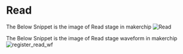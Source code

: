 # Read

The Below Snippet is the image of Read stage in makerchip
![Read](https://user-images.githubusercontent.com/88897605/170870210-ddf7537e-e35f-4b92-908e-0178133a5f47.png)

The Below Snippet is the image of Read stage waveform in makerchip
![register_read_wf](https://user-images.githubusercontent.com/88897605/170870206-52644465-c258-47b9-b8f8-a36d1095e1f1.png)

